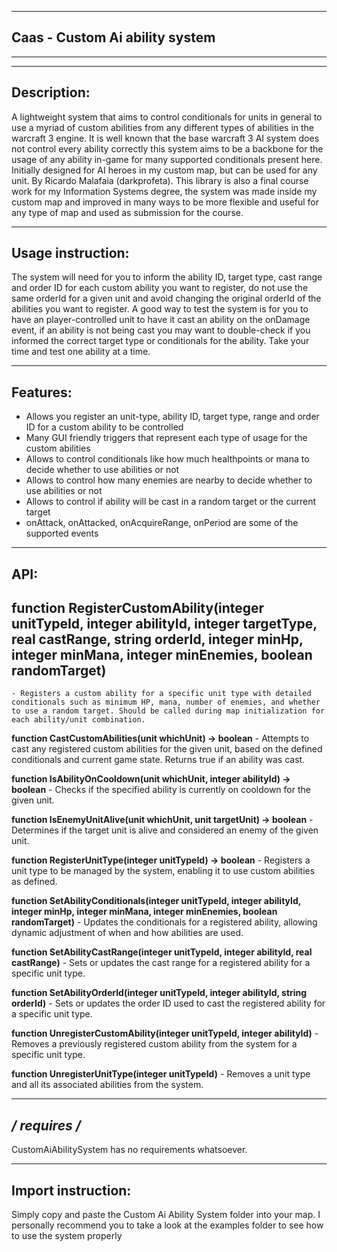------------
Caas - Custom Ai ability system
------------
************************************************************************************

   ------------
   Description:
   ------------
   A lightweight system that aims to control conditionals for units in general to use a myriad of custom abilities from any
   different types of abilities in the warcraft 3 engine. It is well known that the base warcraft 3 AI system does not control every ability correctly
   this system aims to be a backbone for the usage of any ability in-game for many supported conditionals present here.
   Initially designed for AI heroes in my custom map, but can be used for any unit.
   By Ricardo Malafaia (darkprofeta).
   This library is also a final course work for my Information Systems degree, the system was made inside my custom map
   and improved in many ways to be more flexible and useful for any type of map and used as submission for the course. 

   -------------------
   Usage instruction:
   -------------------
   The system will need for you to inform the ability ID, target type, cast range and order ID for each custom 
   ability you want to register, do not use the same orderId for a given unit and avoid changing the original orderId
   of the abilities you want to register.
   A good way to test the system is for you to have an player-controlled unit to have it cast an ability on the 
   onDamage event, if an ability is not being cast you may want to double-check if you informed the correct target type
   or conditionals for the ability. 
   Take your time and test one ability at a time.

   ---------
   Features:
   ---------
   - Allows you register an unit-type, ability ID, target type, range and order ID for a custom ability to be controlled
   - Many GUI friendly triggers that represent each type of usage for the custom abilities
   - Allows to control conditionals like how much healthpoints or mana to decide whether to use abilities or not
   - Allows to control how many enemies are nearby to decide whether to use abilities or not
   - Allows to control if ability will be cast in a random target or the current target
   - onAttack, onAttacked, onAcquireRange, onPeriod are some of the supported events

   ----
   API:
   ----
  **function RegisterCustomAbility(integer unitTypeId, integer abilityId, integer targetType, real castRange, string orderId, integer minHp, integer minMana, integer minEnemies, boolean randomTarget)**
  --------------
    - Registers a custom ability for a specific unit type with detailed conditionals such as minimum HP, mana, number of enemies, and whether to use a random target. Should be called during map initialization for each ability/unit combination.

  **function CastCustomAbilities(unit whichUnit) -> boolean**
    - Attempts to cast any registered custom abilities for the given unit, based on the defined conditionals and current game state. Returns true if an ability was cast.

  **function IsAbilityOnCooldown(unit whichUnit, integer abilityId) -> boolean**
    - Checks if the specified ability is currently on cooldown for the given unit.

  **function IsEnemyUnitAlive(unit whichUnit, unit targetUnit) -> boolean**
    - Determines if the target unit is alive and considered an enemy of the given unit.

  **function RegisterUnitType(integer unitTypeId) -> boolean**
    - Registers a unit type to be managed by the system, enabling it to use custom abilities as defined.

  **function SetAbilityConditionals(integer unitTypeId, integer abilityId, integer minHp, integer minMana, integer minEnemies, boolean randomTarget)**
    - Updates the conditionals for a registered ability, allowing dynamic adjustment of when and how abilities are used.

  **function SetAbilityCastRange(integer unitTypeId, integer abilityId, real castRange)**
    - Sets or updates the cast range for a registered ability for a specific unit type.

  **function SetAbilityOrderId(integer unitTypeId, integer abilityId, string orderId)**
    - Sets or updates the order ID used to cast the registered ability for a specific unit type.

  **function UnregisterCustomAbility(integer unitTypeId, integer abilityId)**
    - Removes a previously registered custom ability from the system for a specific unit type.

  **function UnregisterUnitType(integer unitTypeId)**
    - Removes a unit type and all its associated abilities from the system.


   --------------
   */ requires /*
   --------------
   CustomAiAbilitySystem has no requirements whatsoever.


   -------------------
   Import instruction:
   -------------------
   Simply copy and paste the Custom Ai Ability System folder into your map.
   I personally recommend you to take a look at the examples folder to see how to use the system properly

